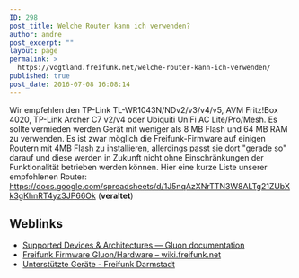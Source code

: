 ```yaml
---
ID: 298
post_title: Welche Router kann ich verwenden?
author: andre
post_excerpt: ""
layout: page
permalink: >
  https://vogtland.freifunk.net/welche-router-kann-ich-verwenden/
published: true
post_date: 2016-07-08 16:08:14
---
```

Wir empfehlen den TP-Link TL-WR1043N/NDv2/v3/v4/v5, AVM Fritz!Box 4020, TP-Link Archer C7 v2/v4 oder Ubiquiti UniFi AC Lite/Pro/Mesh. Es sollte vermieden werden Gerät mit weniger als 8 MB Flash und 64 MB RAM zu verwenden. Es ist zwar möglich die Freifunk-Firmware auf einigen Routern mit 4MB Flash zu installieren, allerdings passt sie dort "gerade so" darauf und diese werden in Zukunft nicht ohne Einschränkungen der Funktionalität betrieben werden können. Hier eine kurze Liste unserer empfohlenen Router: <a href="https://docs.google.com/spreadsheets/d/1J5nqAzXNrTTN3W8ALTg21ZUbXk3gKhnRT4yz3JP66Ok" target="_blank" rel="noopener">https://docs.google.com/spreadsheets/d/1J5nqAzXNrTTN3W8ALTg21ZUbXk3gKhnRT4yz3JP66Ok</a> (**veraltet**) <section> 
## Weblinks

*   <a href="https://gluon.readthedocs.io/en/latest/index.html#supported-devices-architectures" rel="noopener">Supported Devices & Architectures — Gluon documentation</a>
*   <a href="https://wiki.freifunk.net/Freifunk_Firmware_Gluon/Hardware" rel="noopener">Freifunk Firmware Gluon/Hardware – wiki.freifunk.net</a>
*   <a href="https://darmstadt.freifunk.net/mitmachen/unterstuetzte-geraete/" rel="noopener">Unterstützte Geräte - Freifunk Darmstadt</a></section>